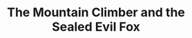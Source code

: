 --- 
title: "The Mountain Climber and the Sealed Evil Fox"
publishdate: "2019-1-17T16:48:46+02:00"
src: "https://365manga.net/manga/the-mountain-climber-and-the-sealed-evil-fox"
image: "https://data.365manga.net/images/thumbnails/32481-the-mountain-climber-and-the-sealed-evil-fox.jpg"
description: " The Mountain Climber and the Sealed Evil Fox summary is updating. Come visit Mangakakalot.com sometime to read the latest chapter of The Mountain Climber and the Sealed Evil Fox. If you have any question about this manga, Please don't hesitate to contact us or translate team. Hope you enjoy it."
---